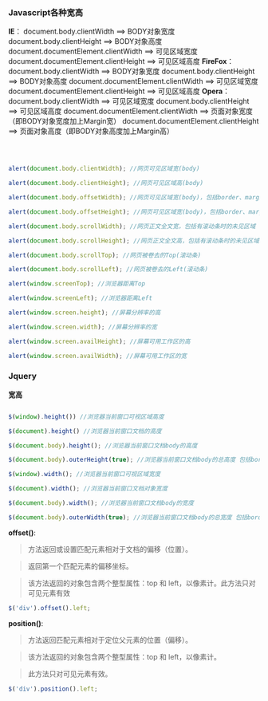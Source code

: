 ### Javascript各种宽高 

**IE**：
	document.body.clientWidth ==> BODY对象宽度
	document.body.clientHeight ==> BODY对象高度
	document.documentElement.clientWidth ==> 可见区域宽度
	document.documentElement.clientHeight ==> 可见区域高度
**FireFox**：
	document.body.clientWidth ==> BODY对象宽度
	document.body.clientHeight ==> BODY对象高度
	document.documentElement.clientWidth ==> 可见区域宽度
	document.documentElement.clientHeight ==> 可见区域高度
**Opera**：
	document.body.clientWidth ==> 可见区域宽度
	document.body.clientHeight ==> 可见区域高度
	document.documentElement.clientWidth ==> 页面对象宽度（即BODY对象宽度加上Margin宽）
	document.documentElement.clientHeight ==> 页面对象高度（即BODY对象高度加上Margin高）

 

```javascript

alert(document.body.clientWidth); //网页可见区域宽(body)

alert(document.body.clientHeight); //网页可见区域高(body)

alert(document.body.offsetWidth); //网页可见区域宽(body)，包括border、margin等

alert(document.body.offsetHeight); //网页可见区域宽(body)，包括border、margin等

alert(document.body.scrollWidth); //网页正文全文宽，包括有滚动条时的未见区域

alert(document.body.scrollHeight); //网页正文全文高，包括有滚动条时的未见区域

alert(document.body.scrollTop); //网页被卷去的Top(滚动条)

alert(document.body.scrollLeft); //网页被卷去的Left(滚动条)

alert(window.screenTop); //浏览器距离Top

alert(window.screenLeft); //浏览器距离Left

alert(window.screen.height); //屏幕分辨率的高

alert(window.screen.width); //屏幕分辨率的宽

alert(window.screen.availHeight); //屏幕可用工作区的高

alert(window.screen.availWidth); //屏幕可用工作区的宽
```

### Jquery

**宽高**

```javascript

$(window).height()) //浏览器当前窗口可视区域高度

$(document).height() //浏览器当前窗口文档的高度

$(document.body).height(); //浏览器当前窗口文档body的高度

$(document.body).outerHeight(true); //浏览器当前窗口文档body的总高度 包括border padding margin

$(window).width(); //浏览器当前窗口可视区域宽度

$(document).width(); //浏览器当前窗口文档对象宽度

$(document.body).width(); //浏览器当前窗口文档body的宽度

$(document.body).outerWidth(true); //浏览器当前窗口文档body的总宽度 包括border padding margin
```

**offset()**:

>  方法返回或设置匹配元素相对于文档的偏移（位置）。


> 返回第一个匹配元素的偏移坐标。


> 该方法返回的对象包含两个整型属性：top 和 left，以像素计。此方法只对可见元素有效

```javascript
$('div').offset().left;
```

**position()**:

> 方法返回匹配元素相对于定位父元素的位置（偏移）。


>  该方法返回的对象包含两个整型属性：top 和 left，以像素计。


>  此方法只对可见元素有效。

```javascript
$('div').position().left;
```

